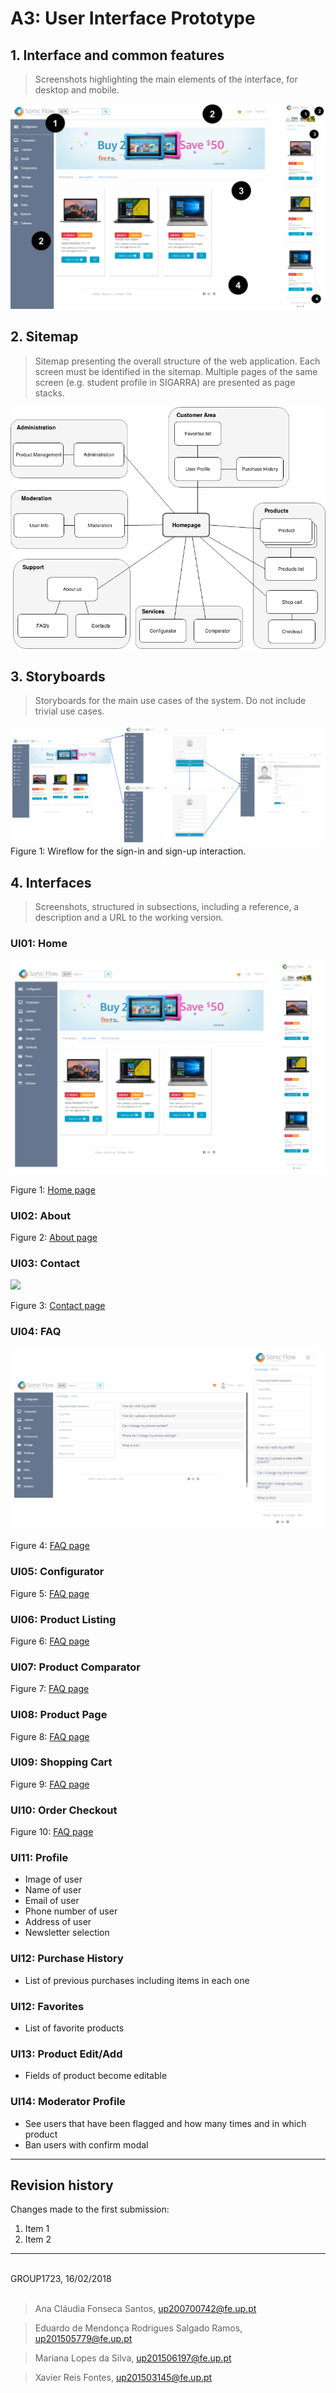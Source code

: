 # A3: User Interface Prototype

## 1. Interface and common features

> Screenshots highlighting the main elements of the interface, for desktop and mobile.

![](./Interfaces/Interface_and_common_features.png)

## 2. Sitemap

> Sitemap presenting the overall structure of the web application.
> Each screen must be identified in the sitemap.
> Multiple pages of the same screen (e.g. student profile in SIGARRA) are presented as page stacks.

![](./A3_sitemap.png)


## 3. Storyboards

> Storyboards for the main use cases of the system.
> Do not include trivial use cases.

![](./StoryBoards/Wireflow_for_the_sign-in_and_sign-up_interaction.png)
Figure 1: Wireflow for the sign-in and sign-up interaction.

## 4. Interfaces

> Screenshots, structured in subsections, including a reference, a description and a URL to the working version.

### UI01: Home

![](./Interfaces/Home_page.png)

Figure 1: [Home page](https://xfontes42.github.io/lbaw1723/delivery/homepage_visitor.html)

### UI02: About

Figure 2: [About page](https://xfontes42.github.io/lbaw1723/delivery/aboutpage.html)

### UI03: Contact

![](./Interfaces/Contacts_us_page.png)

Figure 3: [Contact page](https://xfontes42.github.io/lbaw1723/delivery/contacts.html)


### UI04: FAQ

![](./Interfaces/FAQ_page.png)

Figure 4: [FAQ page](https://xfontes42.github.io/lbaw1723/delivery/faqpage.html)

### UI05: Configurator

Figure 5: [FAQ page](https://xfontes42.github.io/lbaw1723/delivery/faqpage.html)

### UI06: Product Listing

Figure 6: [FAQ page](https://xfontes42.github.io/lbaw1723/delivery/faqpage.html)

### UI07: Product Comparator

Figure 7: [FAQ page](https://xfontes42.github.io/lbaw1723/delivery/faqpage.html)

### UI08: Product Page

Figure 8: [FAQ page](https://xfontes42.github.io/lbaw1723/delivery/faqpage.html)

### UI09: Shopping Cart

Figure 9: [FAQ page](https://xfontes42.github.io/lbaw1723/delivery/faqpage.html)

### UI10: Order Checkout

Figure 10: [FAQ page](https://xfontes42.github.io/lbaw1723/delivery/faqpage.html)

### UI11: Profile
* Image of user
* Name of user
* Email of user
* Phone number of user
* Address of user
* Newsletter selection

### UI12: Purchase History
* List of previous purchases including items in each one

### UI12: Favorites
* List of favorite products

### UI13: Product Edit/Add
* Fields of product become editable

### UI14: Moderator Profile
* See users that have been flagged and how many times and in which product
* Ban users with confirm modal

***

## Revision history

Changes made to the first submission:
1. Item 1
1. Item 2

***

<br>
GROUP1723, 16/02/2018
<br>
<br>

> Ana Cláudia Fonseca Santos, up200700742@fe.up.pt

> Eduardo de Mendonça Rodrigues Salgado Ramos, up201505779@fe.up.pt

> Mariana Lopes da Silva, up201506197@fe.up.pt

> Xavier Reis Fontes, up201503145@fe.up.pt

